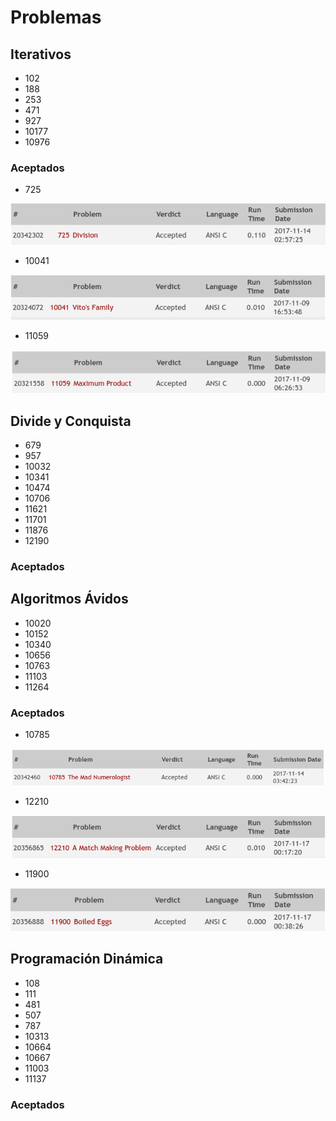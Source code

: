 # Problemas

## Iterativos
* 102
* 188
* 253
* 471
* 927
* 10177
* 10976

### Aceptados
* 725

![Problema 725 aceptado](./725/725.png)
* 10041

![Problema 10041 aceptado](./10041/10041.png)
* 11059

![Problema 11059 aceptado](./11059/11059.png)

## Divide y Conquista
* 679
* 957
* 10032
* 10341
* 10474
* 10706
* 11621
* 11701
* 11876
* 12190

### Aceptados



## Algoritmos Ávidos
* 10020
* 10152
* 10340
* 10656
* 10763
* 11103
* 11264


### Aceptados
* 10785

![Problema 11059 aceptado](./10785/10785.png)
* 12210

![Problema 11059 aceptado](./12210/12210.png)
 * 11900

![Problema 11059 aceptado](./11900/11900.png)
## Programación Dinámica
* 108
* 111
* 481
* 507
* 787
* 10313
* 10664
* 10667
* 11003
* 11137

### Aceptados
